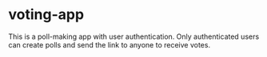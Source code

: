# voting-app
This is a poll-making app with user authentication. Only authenticated users can create polls and send the link to anyone to receive votes.
